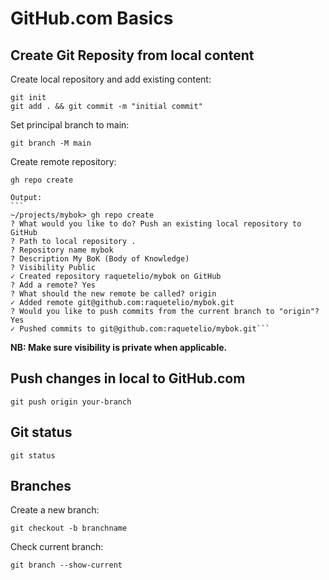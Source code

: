 # GitHub.com Basics

## Create Git Reposity from local content

Create local repository and add existing content:
```
git init
git add . && git commit -m "initial commit"
```

Set principal branch to main:
```
git branch -M main
```

Create remote repository:
```
gh repo create
```
    Output:
    ```
    ~/projects/mybok> gh repo create
    ? What would you like to do? Push an existing local repository to GitHub
    ? Path to local repository .
    ? Repository name mybok
    ? Description My BoK (Body of Knowledge)
    ? Visibility Public
    ✓ Created repository raquetelio/mybok on GitHub
    ? Add a remote? Yes
    ? What should the new remote be called? origin
    ✓ Added remote git@github.com:raquetelio/mybok.git
    ? Would you like to push commits from the current branch to "origin"? Yes
    ✓ Pushed commits to git@github.com:raquetelio/mybok.git```

**NB: Make sure visibility is private when applicable.**
## Push changes in local to GitHub.com
```
git push origin your-branch
```

## Git status
```
git status
```

## Branches
Create a new branch:
```
git checkout -b branchname
```

Check current branch:
```
git branch --show-current
```